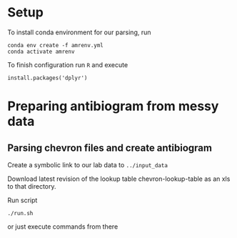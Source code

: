 # Setup

To install conda environment for our parsing, run
```
conda env create -f amrenv.yml
conda activate amrenv
```

To finish configuration run `R` and execute

```
install.packages('dplyr')
```


# Preparing antibiogram from messy data

## Parsing chevron files and create antibiogram
Create a symbolic link to our lab data to `../input_data`

Download latest revision of the lookup table chevron-lookup-table as an xls to that directory.

Run script
```
./run.sh
```
or just execute commands from there
